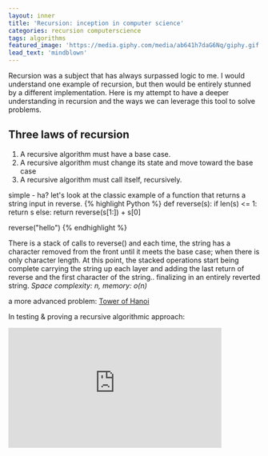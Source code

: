 ```yaml
---
layout: inner
title: 'Recursion: inception in computer science'
categories: recursion computerscience
tags: algorithms
featured_image: 'https://media.giphy.com/media/ab641h7daG6Nq/giphy.gif'
lead_text: 'mindblown'
---
```

Recursion was a subject that has always surpassed logic to me. I would understand one example of recursion, but then would be entirely stunned by a different implementation. Here is my attempt to have a deeper understanding in recursion and the ways we can leverage this tool to solve problems.

## Three laws of recursion
1. A recursive algorithm must have a base case.
2. A recursive algorithm must change its state and move toward the base case
3. A recursive algorithm must call itself, recursively.

simple - ha? let's look at the classic example of a function that returns a string input in reverse.
{% highlight Python %}
  def reverse(s):
      if len(s) <= 1:
          return s
      else:
          return reverse(s[1:]) + s[0]

  reverse("hello")
{% endhighlight %}

There is a stack of calls to reverse() and each time, the string has a character removed from the front until it meets the base case; when there is only character length. At this point, the stacked operations start being complete carrying the string up each layer and adding the last return of reverse and the first character of the string.. finalizing in an entirely reverted string. *Space complexity: n, memory: o(n)*

a more advanced problem:
[Tower of Hanoi](http://interactivepython.org/runestone/static/pythonds/Recursion/TowerofHanoi.html)

In testing & proving a recursive algorithmic approach:
<iframe width="426" height="240" src="https://www.youtube.com/embed/wblW_M_HVQ8" frameborder="0" allowfullscreen></iframe>
